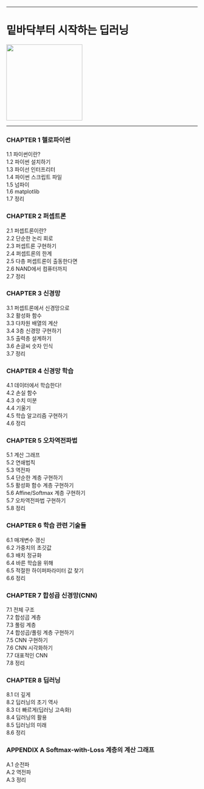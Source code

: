 ------------------------------------------------------------------------------------------------  
  
# 밑바닥부터 시작하는 딥러닝  

<img src='https://user-images.githubusercontent.com/86215668/148653272-4f7fa90d-4d39-4737-a75e-7933459bbc26.jpg' width="200"/>
  
  
------------------------------------------------------------------------------------------------  


   
### CHAPTER 1 헬로파이썬
   
1.1 파이썬이란?   
1.2 파이썬 설치하기   
1.3 파이선 인터프리터   
1.4 파이썬 스크립트 파일   
1.5 넘파이   
1.6 matplotlib   
1.7 정리   
   
   
### CHAPTER 2 퍼셉트론   
   
2.1 퍼셉트론이란?   
2.2 단순한 논리 회로   
2.3 퍼셉트론 구현하기   
2.4 퍼셉트론의 한계   
2.5 다층 퍼셉트론이 출동한다면   
2.6 NAND에서 컴퓨터까지   
2.7 정리   
   
   
### CHAPTER 3 신경망   
   
3.1 퍼셉트론에서 신경망으로   
3.2 활성화 함수   
3.3 다차원 배열의 계산   
3.4 3층 신경망 구현하기   
3.5 출력층 설계하기   
3.6 손글씨 숫자 인식   
3.7 정리   
   
   
### CHAPTER 4 신경망 학습   
   
4.1 데이터에서 학습한다!   
4.2 손실 함수   
4.3 수치 미분   
4.4 기울기   
4.5 학습 알고리즘 구현하기   
4.6 정리   
   
   
### CHAPTER 5 오차역전파법   
   
5.1 계산 그래프   
5.2 연쇄법칙   
5.3 역전파   
5.4 단순한 계층 구현하기   
5.5 활성화 함수 계층 구현하기   
5.6 Affine/Softmax 계층 구현하기   
5.7 오차역전파법 구현하기   
5.8 정리   
   
   
### CHAPTER 6 학습 관련 기술들   
   
6.1 매개변수 갱신   
6.2 가중치의 초깃값   
6.3 배치 정규화   
6.4 바른 학습을 위해   
6.5 적절한 하이퍼파라미터 값 찾기   
6.6 정리   
   
   
### CHAPTER 7 합성곱 신경망(CNN)   
   
7.1 전체 구조   
7.2 합성곱 계층   
7.3 풀링 계층   
7.4 합성곱/풀링 계층 구현하기   
7.5 CNN 구현하기   
7.6 CNN 시각화하기   
7.7 대표적인 CNN   
7.8 정리   
   
   
### CHAPTER 8 딥러닝   
   
8.1 더 깊게   
8.2 딥러닝의 초기 역사   
8.3 더 빠르게(딥러닝 고속화)   
8.4 딥러닝의 활용   
8.5 딥러닝의 미래   
8.6 정리   
   
   
### APPENDIX A Softmax-with-Loss 계층의 계산 그래프   
   
A.1 순전파   
A.2 역전파   
A.3 정리
   
